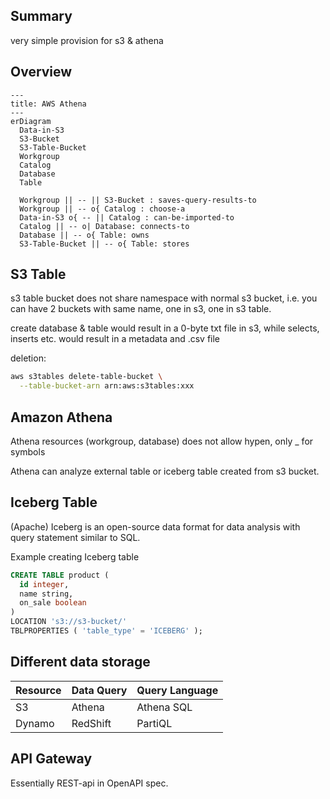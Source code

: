 ## Summary

very simple provision for s3 & athena

## Overview

```mermaid
---
title: AWS Athena
---
erDiagram
  Data-in-S3
  S3-Bucket
  S3-Table-Bucket
  Workgroup
  Catalog
  Database
  Table

  Workgroup || -- || S3-Bucket : saves-query-results-to
  Workgroup || -- o{ Catalog : choose-a
  Data-in-S3 o{ -- || Catalog : can-be-imported-to
  Catalog || -- o| Database: connects-to
  Database || -- o{ Table: owns
  S3-Table-Bucket || -- o{ Table: stores
```

## S3 Table

s3 table bucket does not share namespace with normal s3 bucket, i.e. you can have 2 buckets with same name, one in s3, one in s3 table.

create database & table would result in a 0-byte txt file in s3, while selects, inserts etc. would result in a metadata and .csv file

deletion:
```sh
aws s3tables delete-table-bucket \
  --table-bucket-arn arn:aws:s3tables:xxx
```

## Amazon Athena

Athena resources (workgroup, database) does not allow hypen, only _ for symbols

Athena can analyze external table or iceberg table created from s3 bucket.

## Iceberg Table

(Apache) Iceberg is an open-source data format for data analysis with query statement similar to SQL.

Example creating Iceberg table
```sql
CREATE TABLE product (
  id integer,
  name string,
  on_sale boolean
)
LOCATION 's3://s3-bucket/'
TBLPROPERTIES ( 'table_type' = 'ICEBERG' );
```

## Different data storage

| Resource | Data Query | Query Language |
|----------|------------|----------------|
| S3       | Athena     | Athena SQL     |
| Dynamo   | RedShift   | PartiQL        |

## API Gateway

Essentially REST-api in OpenAPI spec.
